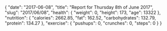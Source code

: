 {
    "date": "2017-06-08",
    "title": "Report for Thursday 8th of June 2017",
    "slug": "2017\/06\/08",
    "health": {
        "weight": 0,
        "height": 173,
        "age": 13322
    },
    "nutrition": {
        "calories": 2662.85,
        "fat": 162.52,
        "carbohydrates": 132.79,
        "protein": 134.27
    },
    "exercise": {
        "pushups": 0,
        "crunches": 0,
        "steps": 0
    }
}